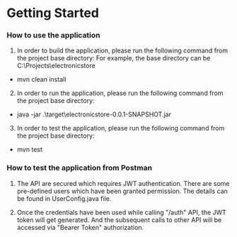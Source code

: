 # Getting Started

### How to use the application 

1) In order to build the application, please run the following command from the project base directory:
For example, the base directory can be C:\Projects\electronicstore
  * mvn clean install

2) In order to run the application, please run the following command from the project base directory:

  * java -jar  .\target\electronicstore-0.0.1-SNAPSHOT.jar

3) In order to test the application, please run the following command from the project base directory:

  * mvn test

### How to test the application from Postman

1) The API are secured which requires JWT authentication. There are some pre-defined users which have been granted
   permission. The details can be found in UserConfig.java file. 

2) Once the credentials have been used while calling "/auth" API, the JWT token will get generated.
   And the subsequent calls to other API will be accessed via "Bearer Token" authorization.



